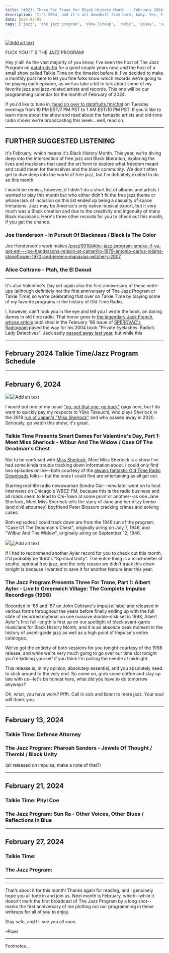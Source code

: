```yaml
---
title: "#023: Three For Trane For Black History Month -- February 2024 Radio Programming Calendar"
description: "It's 2024, and it's all downhill from here, baby. Yes, I know it still feels like 2015. It's been downhill for a while. Anyways, here's what we're playing this month on Talkie Time and The Jazz Program--because if you need help avoiding conscious thought, that's what Tuesday nights on datafruits.fm are for."  
date: 2024-02-05
tags: ['jazz', 'the jazz program', 'show lineup', 'radio', 'essay', 'schedule', 'blogpost']

---
```


<div class="floatright caption">
  <p><a href="https://youtu.be/vcOTiTVuizU"><img src="/blog/0021/00.png" alt="Add alt text"/></a></p>
  <p>FUCK YOU IT'S THE JAZZ PROGRAM!</p>
</div>

Hey y'all! As the vast majority of you know, I've been the host of The Jazz Program on [datafruits.fm](https://datafruits.fm) for a good couple years now, and the host of a small show called Talkie Time on the timeslot before it. I've decided to make a monthly post here to let you fine folks know which records we're going to be playing each episode, as well as take a bit to talk about some of my favorite jazz and jazz-related artists and records. This one will be our programming calendar for the month of February of 2024.

If you'd like to tune in, [head on over to datafruits.fm/chat](https://datafruits.fm/chat) on Tuesday evenings from 10 PM EST/7 PM PST to 1 AM EST/10 PM PST. If you'd like to learn more about the show and read about the fantastic artists and old-time radio shows we're broadcasting this week...well, read on.


--- 

## FURTHER SUGGESTED LISTENING

It's February, which means it's Black History Month. This year, we're diving deep into the intersection of free jazz and Black liberation, exploring the lives and musicians that used the art form to explore what freedom meant and could mean for themselves and the black community. We don't often get to dive deep into the world of free jazz, but I'm definitely excited to do so this month.

I would be remiss, however, if I didn't do a short list of albums and artists I *wanted* to play this month but who either didn't fit the free jazz theme or whose lack of inclusion on this list ended up being a casualty of space limitations. Jazz may be America's only native musical export, but it very much was a Black creation and due to the creativity and ingenuity of many Black musicians. Here's three other records for you to check out this month, if you get the chance.

### Joe Henderson - In Pursuit Of Blackness / Black Is The Color

Joe Henderson's work makes [/post/0010/#the-jazz-program-smoke-if-ya-got-em---joe-hendersons-relaxin-at-camarillo-1979-antonio-carlos-jobims-stoneflower-1970-and-jeremy-manasias-witchery-2007]()

### Alice Coltrane - Ptah, the El Daoud

---

It's also Valentine's Day yet again also the first anniversary of these write-ups (although definitely not the first anniversary of The Jazz Program or Talkie Time) so we're celebrating that over on Talkie Time by playing some of my favorite programs in the history of Old Time Radio. 

I, however, can't look you in the eye and tell you I wrote the book, on daring dames in old time radio. That honor goes to [the legendary Jack French, whose article](https://otrsite.com/articles/artjf009.html) published in the February '96 issue of [SPERDVAC's Radiogram](https://www.sperdvac.com/) paved the way for his 2004 book "Private Eyelashes: Radio’s Lady Detectives". Jack sadly [passed away last year](https://groups.google.com/g/alt.obituaries/c/hec3IXh3Cqc?pli=1), but while this 

---

## February 2024 Talkie Time/Jazz Program Schedule

---

## February 6, 2024

<div class="floatleft caption">
  <p><img tabindex=1 src="/blog/0023/01_1.jpg" /><span class="f"><img src="/blog/0023/01_1.jpg" alt="Add alt text"/></span></p>
  <p>I would put one of my usual <a href="https://truckstop.coffee/post/0016/#talkie-time--the-thirty-nine-steps-part-1-20013">&quot;no, not that one, go back&quot;</a> gags here, but I do want to quickly pay my respects to Yûko Takeuchi, who plays Sherlock in the 2018 <a href="https://www.imdb.com/title/tt7755494/">run of Japan's &quot;Miss Sherlock&quot;</a> and who passed away in 2020. Seriously, go watch this show; it's great.</p>
</div>

### Talkie Time Presents Smart Dames For Valentine's Day, Part 1: Meet Miss Sherlock - Wilbur And The Widow / Case Of The Deadman's Chest

Not to be confused with [Miss Sherlock](https://en.wikipedia.org/wiki/Miss_Sherlock), Meet Miss Sherlock is a show I've had some kinda trouble tracking down information about. I could only find two episodes online--both courtesy of the [always fantastic Old Time Radio Downloads](https://www.oldtimeradiodownloads.com/crime/meet-miss-sherlock) folks-- but the ones I could find are entertaining as all get out. 

Starring real-life radio newswoman Sondra Gair--who later went on to host interviews on Chicago's WBEZ-FM, because this is the radio business and all roads seem to lead to Chi-Town at some point or another--as one Jane Sherlock, Meet Miss Sherlock tells the story of Jane and her ditzy bimbo (and civil attourney) boyfriend Peter Blossom cracking crimes and solving cases. 

Both episodes I could track down are from the 1946 run of the program: "Case Of The Deadman's Chest", originally airing on July 7, 1946, and "Wilbur And The Widow", originally airing on September 12, 1946.

<div class="floatright caption">
  <p><img tabindex=1 src="/blog/0023/01_2.jpg" /><span class="f"><img src="/blog/0023/01_2.jpg" alt="Add alt text"/></span></p>
  <p>If I had to recommend another Ayler record for you to check out this month, it'd probably be 1964's &quot;Spiritual Unity&quot;. The entire thing is a mind-melter of soulful, spiritual free jazz, and the only reason we didn't track this down tonight is because I wanted to save it for another feature later this year.</p>
</div>

### The Jazz Program Presents Three For Trane, Part 1: Albert Ayler - Live In Greenwich Village: The Complete Impulse Recordings (1998)

Recorded in '66 and '67 on John Coltrane's *Impulse!* label and released in various forms throughout the years before finally ending up with the full slate of recorded material on one massive double-disk set in 1998, Albert Ayler's first full-length is first up on our spotlight of black avant-garde musicians for Black History Month, and it is an absolute peak moment in the history of avant-garde jazz as well as a high point of Impulse's entire catalogue. 

We've got the entirety of both sessions for you tonight courtesy of the 1998 release, and while we're very much going to go over our time slot tonight you're kidding yourself if you think I'm pulling the needle at midnight. 

This release is, in my opinion, absolutely essential, and you absolutely need to stick around to the very end. So come on, grab some coffee and stay up late with us--let's be honest here, what did you have to do tomorrow anyways? 

Oh, what, you have work? Pffft. Call in sick and listen to more jazz. Your soul will thank you.

---

## February 13, 2024

### Talkie Time: Defense Attorney

### The Jazz Program: Pharoah Sanders - Jewels Of Thought / Thembi / Black Unity

(all released on impulse, make a note of that?) 

---

## February 21, 2024

### Talkie Time: Phyl Coe

### The Jazz Program: Sun Ra - Other Voices, Other Blues / Reflections In Blue

---

## February 27, 2024


### Talkie Time:


### The Jazz Program:

---

---

That’s about it for this month! Thanks again for reading, and I genuinely hope you all tune in and join us. Next month is February, which--while it doesn't mark the first broadcast of The Jazz Program by a long shot--marks the first anniversary of me plotting out our programming in these writeups for all of you to enjoy.

Stay safe, and I’ll see you all soon.

–Piper

---
Footnotes...

[^1]:
